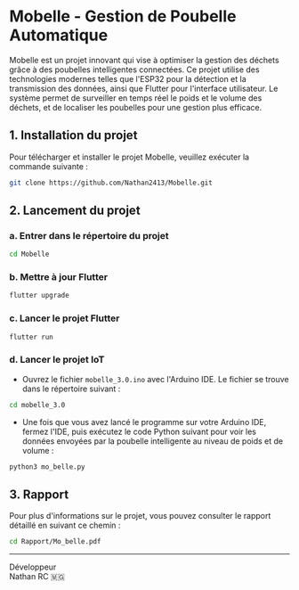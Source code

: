 # Mobelle - Gestion de Poubelle Automatique

Mobelle est un projet innovant qui vise à optimiser la gestion des déchets grâce à des poubelles intelligentes connectées. Ce projet utilise des technologies modernes telles que l'ESP32 pour la détection et la transmission des données, ainsi que Flutter pour l'interface utilisateur. Le système permet de surveiller en temps réel le poids et le volume des déchets, et de localiser les poubelles pour une gestion plus efficace.

## 1. Installation du projet

Pour télécharger et installer le projet Mobelle, veuillez exécuter la commande suivante :

```bash
git clone https://github.com/Nathan2413/Mobelle.git
```

## 2. Lancement du projet

### a. Entrer dans le répertoire du projet

```bash
cd Mobelle
```

### b. Mettre à jour Flutter

```bash
flutter upgrade
```

### c. Lancer le projet Flutter

```bash
flutter run
```

### d. Lancer le projet IoT

- Ouvrez le fichier `mobelle_3.0.ino` avec l'Arduino IDE. Le fichier se trouve dans le répertoire suivant :

```bash
cd mobelle_3.0
```

- Une fois que vous avez lancé le programme sur votre Arduino IDE, fermez l'IDE, puis exécutez le code Python suivant pour voir les données envoyées par la poubelle intelligente au niveau de poids et de volume :

```bash
python3 mo_belle.py
```

## 3. Rapport

Pour plus d'informations sur le projet, vous pouvez consulter le rapport détaillé en suivant ce chemin :

```bash
cd Rapport/Mo_belle.pdf
```

---

Développeur  
Nathan RC 🇲🇬
